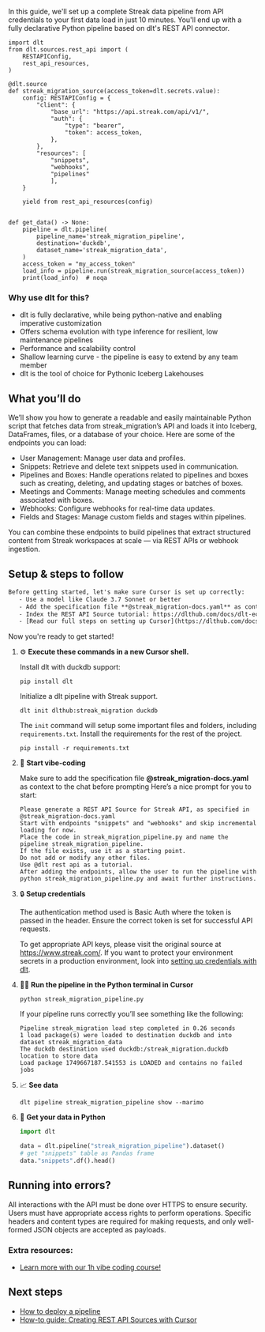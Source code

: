 In this guide, we'll set up a complete Streak data pipeline from API credentials to your first data load in just 10 minutes. You'll end up with a fully declarative Python pipeline based on dlt's REST API connector.

```python-outcome
import dlt
from dlt.sources.rest_api import (
    RESTAPIConfig,
    rest_api_resources,
)

@dlt.source
def streak_migration_source(access_token=dlt.secrets.value):
    config: RESTAPIConfig = {
        "client": {
            "base_url": "https://api.streak.com/api/v1/",
            "auth": {
                "type": "bearer",
                "token": access_token,
            },
        },
        "resources": [
            "snippets",
            "webhooks",
            "pipelines"
            ],
    }

    yield from rest_api_resources(config)


def get_data() -> None:
    pipeline = dlt.pipeline(
        pipeline_name='streak_migration_pipeline',
        destination='duckdb',
        dataset_name='streak_migration_data', 
    )
    access_token = "my_access_token"
    load_info = pipeline.run(streak_migration_source(access_token))
    print(load_info)  # noqa
```

### Why use dlt for this?

- dlt is fully declarative, while being python-native and enabling imperative customization
- Offers schema evolution with type inference for resilient, low maintenance pipelines
- Performance and scalability control
- Shallow learning curve - the pipeline is easy to extend by any team member
- dlt is the tool of choice for Pythonic Iceberg Lakehouses

## What you’ll do

We’ll show you how to generate a readable and easily maintainable Python script that fetches data from streak_migration’s API and loads it into Iceberg, DataFrames, files, or a database of your choice. Here are some of the endpoints you can load:

- User Management: Manage user data and profiles.
- Snippets: Retrieve and delete text snippets used in communication.
- Pipelines and Boxes: Handle operations related to pipelines and boxes such as creating, deleting, and updating stages or batches of boxes.
- Meetings and Comments: Manage meeting schedules and comments associated with boxes.
- Webhooks: Configure webhooks for real-time data updates.
- Fields and Stages: Manage custom fields and stages within pipelines.

You can combine these endpoints to build pipelines that extract structured content from Streak workspaces at scale — via REST APIs or webhook ingestion.

## Setup & steps to follow

```default
Before getting started, let's make sure Cursor is set up correctly:
   - Use a model like Claude 3.7 Sonnet or better
   - Add the specification file **@streak_migration-docs.yaml** as context
   - Index the REST API Source tutorial: https://dlthub.com/docs/dlt-ecosystem/verified-sources/rest_api/ and add it to context as **@dlt rest api**
   - [Read our full steps on setting up Cursor](https://dlthub.com/docs/dlt-ecosystem/llm-tooling/cursor-restapi#23-configuring-cursor-with-documentation)
```

Now you're ready to get started! 

1. ⚙️ **Execute these commands in a new Cursor shell.**
    
    Install dlt with duckdb support:
    ```shell
    pip install dlt
    ```

    Initialize a dlt pipeline with Streak support.
    ```shell
    dlt init dlthub:streak_migration duckdb
    ```

    The `init` command will setup some important files and folders, including `requirements.txt`. Install the requirements for the rest of the project.
    ```shell
    pip install -r requirements.txt
    ```
    
2. 🤠 **Start vibe-coding**
    
    Make sure to add the specification file **@streak_migration-docs.yaml** as context to the chat before prompting
    Here’s a nice prompt for you to start: 
    
    ```prompt
    Please generate a REST API Source for Streak API, as specified in @streak_migration-docs.yaml 
    Start with endpoints "snippets" and "webhooks" and skip incremental loading for now. 
    Place the code in streak_migration_pipeline.py and name the pipeline streak_migration_pipeline. 
    If the file exists, use it as a starting point. 
    Do not add or modify any other files. 
    Use @dlt rest api as a tutorial. 
    After adding the endpoints, allow the user to run the pipeline with python streak_migration_pipeline.py and await further instructions.
    ```

    
3. 🔒 **Setup credentials** 
    
    The authentication method used is Basic Auth where the token is passed in the header. Ensure the correct token is set for successful API requests.
    
    To get appropriate API keys, please visit the original source at https://www.streak.com/.
    If you want to protect your environment secrets in a production environment, look into [setting up credentials with dlt](https://dlthub.com/docs/walkthroughs/add_credentials).
    
4. 🏃‍♀️ **Run the pipeline in the Python terminal in Cursor**
    
    ```shell
    python streak_migration_pipeline.py
    ```
    
    If your pipeline runs correctly you’ll see something like the following:
    
    ```shell
    Pipeline streak_migration load step completed in 0.26 seconds
    1 load package(s) were loaded to destination duckdb and into dataset streak_migration_data
    The duckdb destination used duckdb:/streak_migration.duckdb location to store data
    Load package 1749667187.541553 is LOADED and contains no failed jobs
    ```
    
5. 📈 **See data**
    
    ```shell
    dlt pipeline streak_migration_pipeline show --marimo
    ```
    
6. 🐍 **Get your data in Python**
    
    ```python
    import dlt

   data = dlt.pipeline("streak_migration_pipeline").dataset()
   # get "snippets" table as Pandas frame
   data."snippets".df().head()
    ```

## Running into errors?

All interactions with the API must be done over HTTPS to ensure security. Users must have appropriate access rights to perform operations. Specific headers and content types are required for making requests, and only well-formed JSON objects are accepted as payloads.

### Extra resources:

- [Learn more with our 1h vibe coding course!](https://www.youtube.com/watch?v=GGid70rnJuM)

## Next steps

- [How to deploy a pipeline](https://dlthub.com/docs/walkthroughs/deploy-a-pipeline)
- [How-to guide: Creating REST API Sources with Cursor](https://dlthub.com/docs/dlt-ecosystem/llm-tooling/cursor-restapi)